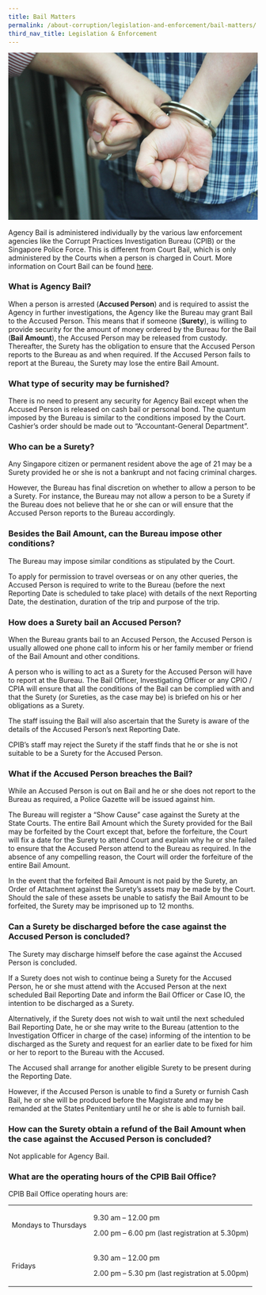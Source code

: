 ```yaml
---
title: Bail Matters
permalink: /about-corruption/legislation-and-enforcement/bail-matters/
third_nav_title: Legislation & Enforcement
---
```


<img src="/images/abt-corruption_bailmatters.png" alt="bail matters">

Agency Bail is administered individually by the various law enforcement agencies like the Corrupt Practices Investigation Bureau (CPIB) or the Singapore Police Force. This is different from Court Bail, which is only administered by the Courts when a person is charged in Court. More information on Court Bail can be found <a href="https://www.statecourts.gov.sg/CriminalCase/Documents/DutiesOfABailor.pdf" target="_blank">here</a>.

### **What is Agency Bail?**

When a person is arrested (**Accused Person**) and is required to assist the Agency in further investigations, the Agency like the Bureau may grant Bail to the Accused Person. This means that if someone (**Surety**), is willing to provide security for the amount of money ordered by the Bureau for the Bail (**Bail Amount**), the Accused Person may be released from custody. Thereafter, the Surety has the obligation to ensure that the Accused Person reports to the Bureau as and when required. If the Accused Person fails to report at the Bureau, the Surety may lose the entire Bail Amount.

### **What type of security may be furnished?**

There is no need to present any security for Agency Bail except when the Accused Person is released on cash bail or personal bond. The quantum imposed by the Bureau is similar to the conditions imposed by the Court. Cashier’s order should be made out to “Accountant-General Department”.

### **Who can be a Surety?**

Any Singapore citizen or permanent resident above the age of 21 may be a Surety provided he or she is not a bankrupt and not facing criminal charges.

However, the Bureau has final discretion on whether to allow a person to be a Surety. For instance, the Bureau may not allow a person to be a Surety if the Bureau does not believe that he or she can or will ensure that the Accused Person reports to the Bureau accordingly.

### **Besides the Bail Amount, can the Bureau impose other conditions?**

The Bureau may impose similar conditions as stipulated by the Court.

To apply for permission to travel overseas or on any other queries, the Accused Person is required to write to the Bureau (before the next Reporting Date is scheduled to take place) with details of the next Reporting Date, the destination, duration of the trip and purpose of the trip.

### **How does a Surety bail an Accused Person?**

When the Bureau grants bail to an Accused Person, the Accused Person is usually allowed one phone call to inform his or her family member or friend of the Bail Amount and other conditions.

A person who is willing to act as a Surety for the Accused Person will have to report at the Bureau. The Bail Officer, Investigating Officer or any CPIO / CPIA will ensure that all the conditions of the Bail can be complied with and that the Surety (or Sureties, as the case may be) is briefed on his or her obligations as a Surety.

The staff issuing the Bail will also ascertain that the Surety is aware of the details of the Accused Person’s next Reporting Date.

CPIB’s staff may reject the Surety if the staff finds that he or she is not suitable to be a Surety for the Accused Person.

### **What if the Accused Person breaches the Bail?**

While an Accused Person is out on Bail and he or she does not report to the Bureau as required, a Police Gazette will be issued against him.

The Bureau will register a “Show Cause” case against the Surety at the State Courts. The entire Bail Amount which the Surety provided for the Bail may be forfeited by the Court except that, before the forfeiture, the Court will fix a date for the Surety to attend Court and explain why he or she failed to ensure that the Accused Person attend to the Bureau as required. In the absence of any compelling reason, the Court will order the forfeiture of the entire Bail Amount.

In the event that the forfeited Bail Amount is not paid by the Surety, an Order of Attachment against the Surety’s assets may be made by the Court. Should the sale of these assets be unable to satisfy the Bail Amount to be forfeited, the Surety may be imprisoned up to 12 months.

### **Can a Surety be discharged before the case against the Accused Person is concluded?**

The Surety may discharge himself before the case against the Accused Person is concluded.

If a Surety does not wish to continue being a Surety for the Accused Person, he or she must attend with the Accused Person at the next scheduled Bail Reporting Date and inform the Bail Officer or Case IO, the intention to be discharged as a Surety.

Alternatively, if the Surety does not wish to wait until the next scheduled Bail Reporting Date, he or she may write to the Bureau (attention to the Investigation Officer in charge of the case) informing of the intention to be discharged as the Surety and request for an earlier date to be fixed for him or her to report to the Bureau with the Accused.

The Accused shall arrange for another eligible Surety to be present during the Reporting Date.

However, if the Accused Person is unable to find a Surety or furnish Cash Bail, he or she will be produced before the Magistrate and may be remanded at the States Penitentiary until he or she is able to furnish bail.

### **How can the Surety obtain a refund of the Bail Amount when the case against the Accused Person is concluded?**

Not applicable for Agency Bail.

### **What are the operating hours of the CPIB Bail Office?**

CPIB Bail Office operating hours are:

<table>

  <tr>
    <td><p>Mondays to Thursdays</p></td>
    <td>
      <p>9.30 am – 12.00 pm</p>
      <p>2.00 pm – 6.00 pm (last registration at 5.30pm)</p>
  </td>
  </tr>

  <tr>
    <td><p>Fridays</p></td>
    <td>
      <p>9.30 am – 12.00 pm</p>
      <p>2.00 pm – 5.30 pm (last registration at 5.00pm)</p>
    </td>
  </tr>
  
  </table>
